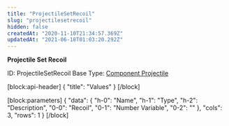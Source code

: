 ```yaml
---
title: "ProjectileSetRecoil"
slug: "projectilesetrecoil"
hidden: false
createdAt: "2020-11-10T21:34:57.369Z"
updatedAt: "2021-06-18T01:03:20.292Z"
---
```

**Projectile Set Recoil**


ID: ProjectileSetRecoil
Base Type: [Component Projectile](doc:componentprojectile)

[block:api-header]
{
  "title": "Values"
}
[/block]

[block:parameters]
{
  "data": {
    "h-0": "Name",
    "h-1": "Type",
    "h-2": "Description",
    "0-0": "Recoil",
    "0-1": "Number Variable",
    "0-2": ""
  },
  "cols": 3,
  "rows": 1
}
[/block]